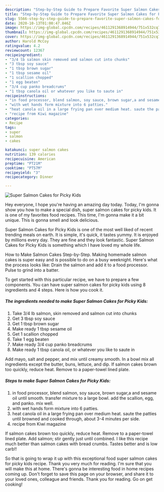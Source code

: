 ```yaml
---
description: "Step-by-Step Guide to Prepare Favorite Super Salmon Cakes for Picky Kids"
title: "Step-by-Step Guide to Prepare Favorite Super Salmon Cakes for Picky Kids"
slug: 5566-step-by-step-guide-to-prepare-favorite-super-salmon-cakes-for-picky-kids
date: 2020-10-13T01:00:47.846Z
image: https://img-global.cpcdn.com/recipes/4611291368914944/751x532cq70/super-salmon-cakes-for-picky-kids-recipe-main-photo.jpg
thumbnail: https://img-global.cpcdn.com/recipes/4611291368914944/751x532cq70/super-salmon-cakes-for-picky-kids-recipe-main-photo.jpg
cover: https://img-global.cpcdn.com/recipes/4611291368914944/751x532cq70/super-salmon-cakes-for-picky-kids-recipe-main-photo.jpg
author: Harold McCoy
ratingvalue: 4.2
reviewcount: 12367
recipeingredient:
- "3/4 lb salmon skin removed and salmon cut into chunks"
- "3 tbsp soy sauce"
- "1 tbsp brown sugar"
- "1 tbsp sesame oil"
- "1 scallion chopped"
- "1 egg beaten"
- "3/4 cup panko breadcrums"
- "1 tbsp canola oil or whatever you like to saute in"
recipeinstructions:
- "in food processor, blend salmon, soy sauce, brown sugar,a and sesame oil until smooth. transfer mixture to a large bowl. add the scallion, egg, and panko. mix well."
- "with wet hands form mixture into 6 patties."
- "heat canola oil in a large frying pan over medium heat. saute the patties until browned and cooked through, about 3-4 minutes per side."
- "recipe from Kiwi magazine"
categories:
- Recipe
tags:
- super
- salmon
- cakes

katakunci: super salmon cakes 
nutrition: 139 calories
recipecuisine: American
preptime: "PT21M"
cooktime: "PT57M"
recipeyield: "3"
recipecategory: Dinner

---
```



![Super Salmon Cakes for Picky Kids](https://img-global.cpcdn.com/recipes/4611291368914944/751x532cq70/super-salmon-cakes-for-picky-kids-recipe-main-photo.jpg)

Hey everyone, I hope you're having an amazing day today. Today, I'm gonna show you how to make a special dish, super salmon cakes for picky kids. It is one of my favorites food recipes. This time, I'm gonna make it a bit unique. This is gonna smell and look delicious.

Super Salmon Cakes for Picky Kids is one of the most well liked of recent trending meals on earth. It is simple, it's quick, it tastes yummy. It is enjoyed by millions every day. They are fine and they look fantastic. Super Salmon Cakes for Picky Kids is something which I have loved my whole life.

How to Make Salmon Cakes Step-by-Step. Making homemade salmon cakes is super easy and is possible to do on a busy weeknight. Here&#39;s what the process looks like: Drain the salmon and add it to a food processor. Pulse to grind into a batter.


To get started with this particular recipe, we have to prepare a few components. You can have super salmon cakes for picky kids using 8 ingredients and 4 steps. Here is how you cook it.

<!--inarticleads1-->

##### The ingredients needed to make Super Salmon Cakes for Picky Kids:

1. Take 3/4 lb salmon, skin removed and salmon cut into chunks
1. Get 3 tbsp soy sauce
1. Get 1 tbsp brown sugar
1. Make ready 1 tbsp sesame oil
1. Get 1 scallion chopped
1. Take 1 egg beaten
1. Make ready 3/4 cup panko breadcrums
1. Make ready 1 tbsp canola oil, or whatever you like to saute in


Add mayo, salt and pepper, and mix until creamy smooth. In a bowl mix all ingredients except the butter, buns, lettuce, and dip. If salmon cakes brown too quickly, reduce heat. Remove to a paper-towel lined plate. 

<!--inarticleads2-->

##### Steps to make Super Salmon Cakes for Picky Kids:

1. in food processor, blend salmon, soy sauce, brown sugar,a and sesame oil until smooth. transfer mixture to a large bowl. add the scallion, egg, and panko. mix well.
1. with wet hands form mixture into 6 patties.
1. heat canola oil in a large frying pan over medium heat. saute the patties until browned and cooked through, about 3-4 minutes per side.
1. recipe from Kiwi magazine


If salmon cakes brown too quickly, reduce heat. Remove to a paper-towel lined plate. Add salmon; stir gently just until combined. I like this recipe much better than salmon cakes with bread crumbs. Tastes better and is low carb!! 

So that is going to wrap it up with this exceptional food super salmon cakes for picky kids recipe. Thank you very much for reading. I'm sure that you will make this at home. There's gonna be interesting food in home recipes coming up. Don't forget to save this page on your browser, and share it to your loved ones, colleague and friends. Thank you for reading. Go on get cooking!
